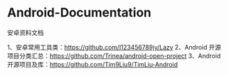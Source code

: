 # Android-Documentation
安卓资料文档

1、安卓常用工具类：https://github.com/l123456789jy/Lazy
2、Android 开源项目分类汇总：https://github.com/Trinea/android-open-project
3、Android开源项目及库：https://github.com/Tim9Liu9/TimLiu-Android
